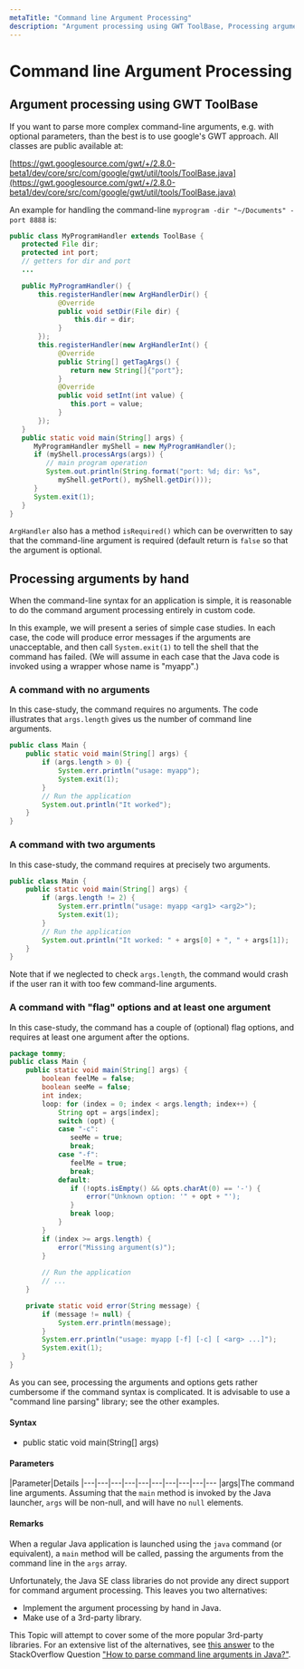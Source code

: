 ```yaml
---
metaTitle: "Command line Argument Processing"
description: "Argument processing using GWT ToolBase, Processing arguments by hand"
---
```


# Command line Argument Processing



## Argument processing using GWT ToolBase


If you want to parse more complex command-line arguments, e.g. with optional parameters, than the best is to use google's GWT approach.
All classes are public available at:

[https://gwt.googlesource.com/gwt/+/2.8.0-beta1/dev/core/src/com/google/gwt/util/tools/ToolBase.java](https://gwt.googlesource.com/gwt/+/2.8.0-beta1/dev/core/src/com/google/gwt/util/tools/ToolBase.java)

An example for handling the command-line `myprogram -dir "~/Documents" -port 8888` is:

```java
public class MyProgramHandler extends ToolBase {
   protected File dir;
   protected int port;
   // getters for dir and port
   ...

   public MyProgramHandler() {
       this.registerHandler(new ArgHandlerDir() {
            @Override
            public void setDir(File dir) {
                this.dir = dir;
            }
       });
       this.registerHandler(new ArgHandlerInt() {
            @Override
            public String[] getTagArgs() {
               return new String[]{"port"};
            }
            @Override
            public void setInt(int value) {
               this.port = value;
            }
       });
   }
   public static void main(String[] args) {
      MyProgramHandler myShell = new MyProgramHandler();
      if (myShell.processArgs(args)) {
         // main program operation
         System.out.println(String.format("port: %d; dir: %s",
            myShell.getPort(), myShell.getDir()));
      }
      System.exit(1);
   }
}

```

`ArgHandler` also has a method `isRequired()` which can be overwritten to say that the command-line argument is required (default return is `false` so that the argument is optional.



## Processing arguments by hand


When the command-line syntax for an application is simple, it is reasonable to do the command argument processing entirely in custom code.

In this example, we will present a series of simple case studies.  In each case, the code will produce error messages if the arguments are unacceptable, and then call `System.exit(1)` to tell the shell that the command has failed.  (We will assume in each case that the Java code is invoked using a wrapper whose name is "myapp".)

### A command with no arguments

In this case-study, the command requires no arguments.  The code illustrates that `args.length` gives us the number of command line arguments.

```java
public class Main {
    public static void main(String[] args) {
        if (args.length > 0) {
            System.err.println("usage: myapp");
            System.exit(1);
        }
        // Run the application
        System.out.println("It worked");
    }
}

```

### A command with two arguments

In this case-study, the command requires at precisely two arguments.

```java
public class Main {
    public static void main(String[] args) {
        if (args.length != 2) {
            System.err.println("usage: myapp <arg1> <arg2>");
            System.exit(1);
        }
        // Run the application
        System.out.println("It worked: " + args[0] + ", " + args[1]);
    }
}

```

Note that if we neglected to check `args.length`, the command would crash if the user ran it with too few command-line arguments.

### A command with "flag" options and at least one argument

In this case-study, the command has a couple of (optional) flag options, and requires at least one argument after the options.

```java
package tommy;
public class Main {
    public static void main(String[] args) {
        boolean feelMe = false;
        boolean seeMe = false;
        int index;
        loop: for (index = 0; index < args.length; index++) {
            String opt = args[index];
            switch (opt) {
            case "-c":
               seeMe = true;
               break;
            case "-f":
               feelMe = true;
               break;
            default:
               if (!opts.isEmpty() && opts.charAt(0) == '-') {
                   error("Unknown option: '" + opt + "');
               }
               break loop;
            }
        }
        if (index >= args.length) {
            error("Missing argument(s)");
        }      
        
        // Run the application
        // ...
    }

    private static void error(String message) {
        if (message != null) {
            System.err.println(message);
        }
        System.err.println("usage: myapp [-f] [-c] [ <arg> ...]");
        System.exit(1);
   }
}

```

As you can see, processing the arguments and options gets rather cumbersome if the command syntax is complicated.  It is advisable to use a "command line parsing" library; see the other examples.



#### Syntax


- public static void main(String[] args)



#### Parameters


|Parameter|Details
|---|---|---|---|---|---|---|---|---|---
|args|The command line arguments.  Assuming that the `main` method is invoked by the Java launcher, `args` will be non-null, and will have no `null` elements.



#### Remarks


When a regular Java application is launched using the `java` command (or equivalent), a `main` method will be called, passing the arguments from the command line in the `args` array.

Unfortunately, the Java SE class libraries do not provide any direct support for command argument processing. This leaves you two alternatives:

- Implement the argument processing by hand in Java.
- Make use of a 3rd-party library.

This Topic will attempt to cover some of the more popular 3rd-party libraries.  For an extensive list of the alternatives, see [this answer](http://stackoverflow.com/a/7829772/139985) to the StackOverflow Question ["How to parse command line arguments in Java?"](http://stackoverflow.com/a/7829772).

